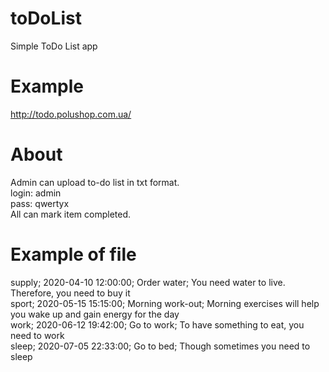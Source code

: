 # toDoList
Simple ToDo List app

# Example
http://todo.polushop.com.ua/

# About
Admin can upload to-do list in txt format.  
login: admin  
pass: qwertyx  
All can mark item completed.  

# Example of file

supply; 2020-04-10 12:00:00; Order water; You need water to live. Therefore, you need to buy it  
sport; 2020-05-15 15:15:00; Morning work-out; Morning exercises will help you wake up and gain energy for the day  
work; 2020-06-12 19:42:00; Go to work; To have something to eat, you need to work  
sleep; 2020-07-05 22:33:00; Go to bed; Though sometimes you need to sleep  
